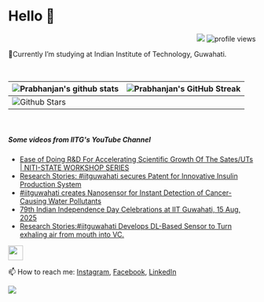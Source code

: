 <h1> Hello 👋  </h1>
<p align='center'>
</p>
<p align="right">
  <img src="https://img.shields.io/github/forks/prabhanjan-jadhav/prabhanjan-jadhav?style=social"></img>
  <img src="https://gpvc.arturio.dev/prabhanjan-jadhav" alt="profile views">
</p>


🏫Currently I’m studying at Indian Institute of Technology, Guwahati. 


<br>

| ![Prabhanjan's github stats](https://github-readme-stats.vercel.app/api?username=prabhanjan-jadhav&show_icons=true&theme=tokyonight) | ![Prabhanjan's GitHub Streak](https://github-readme-streak-stats.herokuapp.com/?user=prabhanjan-jadhav&theme=tokyonight) |
| --- | --- |
| ![Github Stars](https://github-readme-stats.vercel.app/api?username=prabhanjan-jadhav&show_icons=true&locale=en&count_private=true&hide_rank=true&custom_title=My%20GitHub%20Stats&disable_animations=true&theme=tokyonight)

<br>


##### Some videos from IITG's YouTube Channel
<!-- YOUTUBE-VIDEOS-LIST:START -->
- [Ease of Doing R&amp;D For Accelerating Scientific Growth Of The Sates/UTs | NITI-STATE WORKSHOP SERIES](https://www.youtube.com/watch?v=qKxo5lxTd9Q)
- [Research Stories: #iitguwahati secures Patent for Innovative Insulin Production System](https://www.youtube.com/watch?v=TyumZ8T8ShY)
- [#iitguwahati creates Nanosensor for Instant Detection of Cancer-Causing Water Pollutants](https://www.youtube.com/watch?v=J7dX9r-3LSc)
- [79th Indian Independence Day Celebrations at IIT Guwahati, 15 Aug, 2025](https://www.youtube.com/watch?v=hvS5o0Ksmgo)
- [Research Stories:#iitguwahati Develops DL-Based Sensor to Turn exhaling air from mouth into VC.](https://www.youtube.com/watch?v=11SZtx4Nvdw)
<!-- YOUTUBE-VIDEOS-LIST:END -->
<p align="left">
<img src = "https://raw.githubusercontent.com/MartinHeinz/MartinHeinz/master/wave.gif" width = 30px>
</p>

📫 How to reach me: [Instagram](https://www.instagram.com/prabhanjanjadhav273/), [Facebook](https://www.facebook.com/profile.php?id=100075065617822), [LinkedIn](https://www.linkedin.com/in/prabhanjan-jadhav-18a176224/)

<p align="left">
  <img src="https://capsule-render.vercel.app/api?type=waving&color=gradient&height=60&section=footer&width=100"/>
</p>
<!--
**prabhanjan-jadhav/prabhanjan-jadhav** is a ✨ _special_ ✨ repository because its `README.md` (this file) appears on your GitHub profile.
